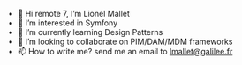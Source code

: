 - 👋 Hi remote 7, I’m Lionel Mallet
- 👀 I’m interested in Symfony
- 🌱 I’m currently learning Design Patterns
- 💞️ I’m looking to collaborate on PIM/DAM/MDM frameworks
- 📫 How to write me? send me an email to lmallet@galilee.fr
